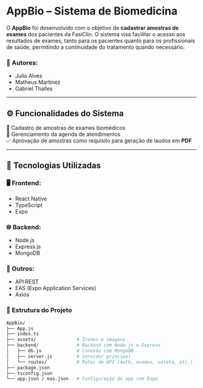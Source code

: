 #  AppBio – Sistema de Biomedicina

O **AppBio** foi desenvolvido com o objetivo de **cadastrar amostras de exames** dos pacientes da FasiClin. O sistema visa facilitar o acesso aos resultados de exames, tanto para os pacientes quanto para os profissionais de saúde, permitindo a continuidade do tratamento quando necessário.

### 👥 Autores:

- Julia Alves 
- Matheus Martinez
- Gabriel Thalles

---

## ⚙️ Funcionalidades do Sistema

 🧪 Cadastro de amostras de exames biomédicos  
 📅 Gerenciamento da agenda de atendimentos  
 ✅ Aprovação de amostras como requisito para geração de laudos em **PDF**  

---

## 🧰 Tecnologias Utilizadas

### 🖥️ Frontend:

- React Native
- TypeScript
- Expo

### 🌐 Backend:

- Node.js
- Express.js
- MongoDB

### 📂 Outros:

- API REST
- EAS (Expo Application Services)
- Axios

### 📁 Estrutura do Projeto

```bash
AppBio/
├── App.js
├── index.ts
├── assets/               # Ícones e imagens
├── backend/              # Backend com Node.js e Express
│   ├── db.js             # Conexão com MongoDB
│   ├── server.js         # Servidor principal
│   └── routes/           # Rotas de API (auth, exames, coleta, etc.)
├── package.json
├── tsconfig.json
└── app.json / eas.json   # Configuração do app com Expo

